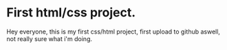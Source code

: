 # First html/css project.

Hey everyone, this is my first css/html project, first upload to github aswell, not really sure what i'm doing.
